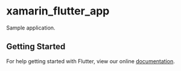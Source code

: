 # xamarin_flutter_app

Sample application.

## Getting Started

For help getting started with Flutter, view our online
[documentation](https://flutter.io/).
